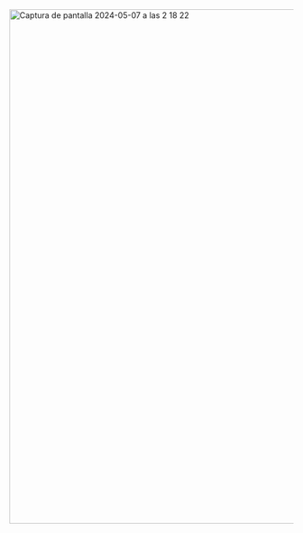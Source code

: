 <img width="911" alt="Captura de pantalla 2024-05-07 a las 2 18 22" src="https://github.com/Angelmbx/PruebaTecnica2/assets/114161450/b2a15d97-78ad-4f0c-a904-86eb4e1c970d">
